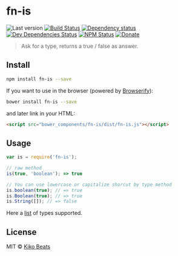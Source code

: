 # fn-is

![Last version](https://img.shields.io/github/tag/Kikobeats/fn-is.svg?style=flat-square)
[![Build Status](http://img.shields.io/travis/Kikobeats/fn-is/master.svg?style=flat-square)](https://travis-ci.org/Kikobeats/fn-is)
[![Dependency status](http://img.shields.io/david/Kikobeats/fn-is.svg?style=flat-square)](https://david-dm.org/Kikobeats/fn-is)
[![Dev Dependencies Status](http://img.shields.io/david/dev/Kikobeats/fn-is.svg?style=flat-square)](https://david-dm.org/Kikobeats/fn-is#info=devDependencies)
[![NPM Status](http://img.shields.io/npm/dm/fn-is.svg?style=flat-square)](https://www.npmjs.org/package/fn-is)
[![Donate](https://img.shields.io/badge/donate-paypal-blue.svg?style=flat-square)](https://paypal.me/Kikobeats)

> Ask for a type, returns a true / false as answer.

## Install

```bash
npm install fn-is --save
```

If you want to use in the browser (powered by [Browserify](http://browserify.org/)):

```bash
bower install fn-is --save
```

and later link in your HTML:

```html
<script src="bower_components/fn-is/dist/fn-is.js"></script>
```

## Usage

```js
var is = require('fn-is');

// raw method
is(true, 'boolean'); => true

// You can use lowercase or capitalize shorcut by type method
is.boolean(true); // => true
is.Boolean(true); // => true
is.String([]); // => false
```

Here a [list](https://github.com/Kikobeats/fn-typeof/blob/master/index.js#L22) of types supported.

## License

MIT © [Kiko Beats](http://kikobeats.com)
